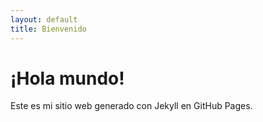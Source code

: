 ```yaml
---
layout: default
title: Bienvenido
---
```


# ¡Hola mundo!
Este es mi sitio web generado con Jekyll en GitHub Pages.

